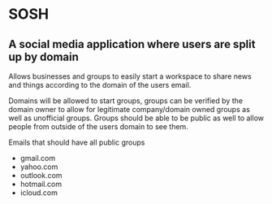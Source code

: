# SOSH

## A social media application where users are split up by domain

Allows businesses and groups to easily start a workspace to share news
and things according to the domain of the users email.

Domains will be allowed to start groups, groups can be verified by the domain
owner to allow for legitimate company/domain owned groups as well as
unofficial groups.
Groups should be able to be public as well to allow people from outside
of the users domain to see them.

Emails that should have all public groups

- gmail.com
- yahoo.com
- outlook.com
- hotmail.com
- icloud.com
